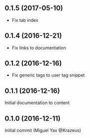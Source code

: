 
## 0.1.5 (2017-05-10)

* Fix tab index

## 0.1.4 (2016-12-21)

* Fix links to documentation

## 0.1.2 (2016-12-16)

* Fix generic tags to user tag snippet

## 0.1.1 (2016-12-16)

Initial documentation to content

## 0.1.0 (2016-12-11)

Initial commit (Miguel Yax @Krazeus)